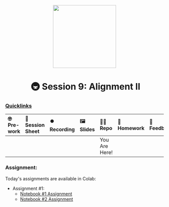 <p align = "center" draggable=”false” ><img src="https://github.com/AI-Maker-Space/LLM-Dev-101/assets/37101144/d1343317-fa2f-41e1-8af1-1dbb18399719" 
     width="200px"
     height="auto"/>
</p>

<h1 align="center" id="heading"> 🚇 Session 9: Alignment II</h1>

### [Quicklinks](https://github.com/AI-Maker-Space/LLM-Engineering-Foundations-to-SLMs/tree/main/00_AIM_Quicklinks)

| 🤓 Pre-work | 📰 Session Sheet | ⏺️ Recording     | 🖼️ Slides        | 👨‍💻 Repo         | 📝 Homework      | 📁 Feedback       |
|:-----------------|:-----------------|:-----------------|:-----------------|:-----------------|:-----------------|:-----------------|
| |  |   |  | You Are Here!  | |  |

### Assignment: 

Today's assignments are available in Colab:
- Assignment #1: 
    - [Notebook #1 Assignment](https://colab.research.google.com/drive/1YkkPh1tAGheA39b5DEMs1DalZ5cMsvpV?usp=sharing)
    - [Notebook #2 Assignment](https://colab.research.google.com/drive/1-H6vxZda7P-DEmenH2r6HOJBai_fAp1a?usp=sharing)
   
